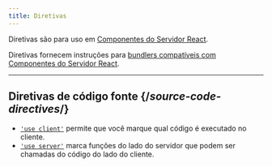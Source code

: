 ```yaml
---
title: Diretivas
---
```


<RSC>

Diretivas são para uso em [Componentes do Servidor React](/learn/start-a-new-react-project#bleeding-edge-react-frameworks).

</RSC>

<Intro>

Diretivas fornecem instruções para [bundlers compatíveis com Componentes do Servidor React](/learn/start-a-new-react-project#bleeding-edge-react-frameworks).

</Intro>

---

## Diretivas de código fonte {/*source-code-directives*/}

* [`'use client'`](/reference/rsc/use-client) permite que você marque qual código é executado no cliente.
* [`'use server'`](/reference/rsc/use-server) marca funções do lado do servidor que podem ser chamadas do código do lado do cliente.